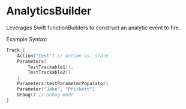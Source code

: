 # AnalyticsBuilder

Leverages Swift functionBuilders to construct an analytic event to fire. 

Example Syntax:
```swift
Track {
    Action("test") // action vs. state
    Parameters(
        TestTrackable1(),
        TestTrackable2()
    )
    Parameters(testParameterPopulator)
    Parameter("Jake", "Prickett")
    Debug() // Debug mode
}
```
